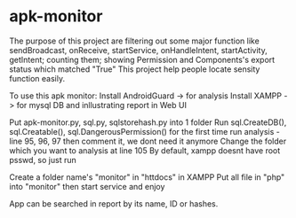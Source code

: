 # apk-monitor

The purpose of this project are filtering out some major function like sendBroadcast, onReceive, startService, onHandleIntent, startActivity, getIntent; counting them; showing Permission and Components's export status which matched "True" 
This project help people locate sensity function easily.

To use this apk monitor: 
Install AndroidGuard -> for analysis 
Install XAMPP -> for mysql DB and inllustrating report in Web UI 

Put apk-monitor.py, sql.py, sqlstorehash.py into 1 folder
Run sql.CreateDB(), sql.Creatable(), sql.DangerousPermission() for the first time run analysis - line 95, 96, 97
then comment it, we dont need it anymore
Change the folder which you want to analysis at line 105
By default, xampp doesnt have root psswd, so just run

Create a folder name's "monitor" in "httdocs" in XAMPP
Put all file in "php" into "monitor"
then start service and enjoy

App can be searched in report by its name, ID or hashes.
